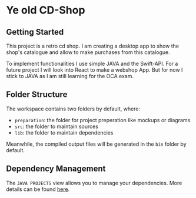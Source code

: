 # Ye old CD-Shop

## Getting Started

This project is a retro cd shop. I am creating a desktop app to show the shop's catalogue and allow to make purchases from this catalogue.

To implement functionalities I use simple JAVA and the Swift-API. For a future project I will look into React to make a webshop App. But for now I stick to JAVA as I am still learning for the OCA exam.

## Folder Structure

The workspace contains two folders by default, where:

- `preparation`: the folder for project preperation like mockups or diagrams
- `src`: the folder to maintain sources
- `lib`: the folder to maintain dependencies

Meanwhile, the compiled output files will be generated in the `bin` folder by default.

## Dependency Management

The `JAVA PROJECTS` view allows you to manage your dependencies. More details can be found [here](https://github.com/microsoft/vscode-java-dependency#manage-dependencies).
